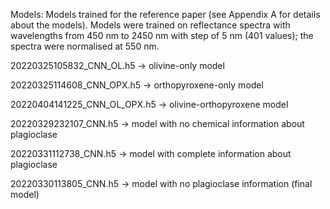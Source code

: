 Models:
Models trained for the reference paper (see Appendix A for details about the models). Models were trained on reflectance spectra with wavelengths from 450 nm to 2450 nm with step of 5 nm (401 values); the spectra were normalised at 550 nm.

20220325105832_CNN_OL.h5 -> olivine-only model

20220325114608_CNN_OPX.h5 -> orthopyroxene-only model

20220404141225_CNN_OL_OPX.h5 -> olivine-orthopyroxene model

20220329232107_CNN.h5 -> model with no chemical information about plagioclase

20220331112738_CNN.h5 -> model with complete information about plagioclase

20220330113805_CNN.h5 -> model with no plagioclase information (final model)
